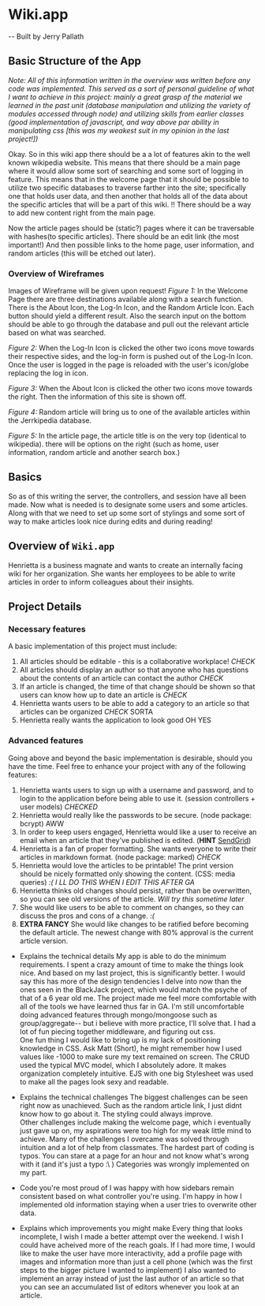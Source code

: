 # Wiki.app
-- Built by Jerry Pallath


## Basic Structure of the App

*Note: All of this information written in the overview was written before any code was implemented.  This served as a sort of personal guideline of what I want to achieve in this project: mainly a great grasp of the material we learned in the past unit (database manipulation and utilizing the variety of modules accessed through node) and utilizing skills from earlier classes (good implementation of javascript, and way above par ability in manipulating css [this was my weakest suit in my opinion in the last project!])*

Okay.  So in this wiki app there should be a a lot of features akin to the well known wikipedia website.  This means that there should be a main page where it would allow some sort of searching and some sort of logging in feature.  This means that in the welcome page that it should be possible to utilize two specific databases to traverse farther into the site; specifically one that holds user data, and then another that holds all of the data about the specific articles that will be a part of this wiki.  !! There should be a way to add new content right from the main page.

Now the article pages should be (static?) pages where it can be traversable with hashes(to specific articles).  There should be an edit link (the most important!)  And then possible links to the home page, user information, and random articles (this will be etched out later).  

### Overview of Wireframes
Images of Wireframe will be given upon request!
*Figure 1:*
In the Welcome Page there are three destinations available along with a search function.  There is the About Icon, the Log-In Icon, and the Random Article Icon.  Each button should yield a different result. Also the search input on the bottom should be able to go through the database and pull out the relevant article based on what was searched.

*Figure 2:*
When the Log-In Icon is clicked the other two icons move towards their respective sides, and the log-in form is pushed out of the Log-In Icon. Once the user is logged in the page is reloaded with the user's icon/globe replacing the log in icon.

*Figure 3:*
When the About Icon is clicked the other two icons move towards the right.  Then the information of this site is shown off.  

*Figure 4:*
Random article will bring us to one of the available articles within the Jerrkipedia database.

*Figure 5:*
In the article page, the article title is on the very top (identical to wikipedia).  there will be options on the right (such as home, user information, random article and another search box.)

## Basics
So as of this writing the server, the controllers, and session have all been made.  Now what is needed is to designate some users and some articles.  Along with that we need to set up some sort of stylings and some sort of way to make articles look nice during edits and during reading!

## Overview of `Wiki.app`

Henrietta is a business magnate and wants to create an internally facing wiki for her organization. She wants her employees to be able to write articles in order to inform colleagues about their insights.

## Project Details

### Necessary features

A basic implementation of this project must include:

1. All articles should be editable - this is a collaborative workplace! *CHECK*
2. All articles should display an author so that anyone who has questions about the contents of an article can contact the author *CHECK*
3. If an article is changed, the time of that change should be shown so that users can know how up to date an article is *CHECK*
4. Henrietta wants users to be able to add a category to an article so that articles can be organized *CHECK* SORTA
5. Henrietta really wants the application to look good OH YES

###  Advanced features

Going above and beyond the basic implementation is desirable, should you have the time.  Feel free to enhance your project with any of the following features:

1. Henrietta wants users to sign up with a username and password, and to login to the application before being able to use it. (session controllers + user models) *CHECKED*
2. Henrietta would really like the passwords to be secure. (node package: bcrypt) AWW
3. In order to keep users engaged, Henrietta would like a user to receive an email when an article that they've published is edited. (**HINT** [SendGrid](https://sendgrid.com/docs/Code_Examples/nodejs.html))
4. Henrietta is a fan of proper formatting. She wants everyone to write their articles in markdown format. (node package: marked) *CHECK*
5. Henrietta would love the articles to be printable!  The print version should be nicely formatted only showing the content. (CSS: media queries) *:( I LL DO THIS WHEN I EDIT THIS AFTER GA*
5. Henrietta thinks old changes should persist, rather than be overwritten, so you can see old versions of the article. *Will try this sometime later*
6. She would like users to be able to comment on changes, so they can discuss the pros and cons of a change. *:(*
7. **EXTRA FANCY** She would like changes to be ratified before becoming the default article.  The newest change with 80% approval is the current article version.



* Explains the technical details
    My app is able to do the minimum requirements.  I spent a crazy amount of time to make the things look nice.  And based on my last project, this is significantly better.  I would say this has more of the design tendencies I delve into now than the ones seen in the BlackJack project, which would match the psyche of that of a 6 year old me.
    The project made me feel more comfortable with all of the tools we have learned thus far in GA.  I'm still uncomfortable doing advanced features through mongo/mongoose such as group/aggregate-- but i believe with more practice, I'll solve that.  I had a lot of fun piecing together middleware, and figuring out css.  
    One fun thing I would like to bring up is my lack of positioning knowledge in CSS.  Ask Matt (Short), he might remember how I used values like -1000 to make sure my text remained on screen.
    The CRUD used the typical MVC model, which I absolutely adore.  It makes organization completely intuitive.  EJS with one big Stylesheet was used to make all the pages look sexy and readable.
* Explains the technical challenges
    The biggest challenges can be seen right now as unachieved.  Such as the random article link, I just didnt know how to go about it.  The styling could always improve.  
    Other challenges include making the welcome page, which i eventually just gave up on, my aspirations were too high for my weak little mind to achieve.  Many of the challenges I overcame was solved through intuition and a lot of help from classmates.  The hardest part of coding is typos.  You can stare at a page for an hour and not know what's wrong with it (and it's just a typo :\ )
    Categories was wrongly implemented on my part.

* Code you're most proud of
I was happy with how sidebars remain consistent based on what controller you're using.
I'm happy in how I implemented old information staying when a user tries to overwrite other data.
* Explains which improvements you might make
    Every thing that looks incomplete, I wish I made a better attempt over the weekend.  I wish I could have acheived more of the reach goals.
    If I had more time, I would like to make the user have more interactivity, add a profile page with images and information more than just a cell phone (which was the first steps to the bigger picture I wanted to implement)
    I also wanted to implement an array instead of just the last author of an article so that you can see an accumulated list of editors whenever you look at an article.
